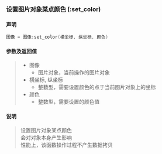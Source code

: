### 设置图片对象某点颜色 \(**:set\_color**\)


#### 声明
```lua
图像 = 图像:set_color(横坐标, 纵坐标, 颜色)
```


#### 参数及返回值
> - 图像
>   - 图片对象，当前操作的图片对象
> - 横坐标, 纵坐标
>   - 整数型，需要设置颜色的点于当前图片对象上的坐标
> - 颜色
>   - 整数型，需要设置的颜色值


#### 说明
> 设置图片对象某点颜色  
> 会对对象本身产生影响  
> 性能上，该函数操作过程不产生数据拷贝  

